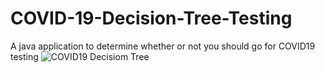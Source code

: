 # COVID-19-Decision-Tree-Testing
A java application to determine whether or not you should go for COVID19 testing
![COVID19 Decisiom Tree](https://www.holzer.org/app/files/public/1265/COVID-19-Decision-Tree-Testing.jpg)

